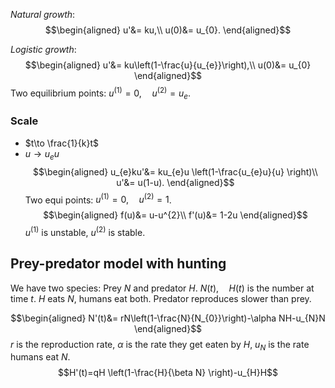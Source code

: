 *Natural growth*:
$$\begin{aligned}
u'&= ku,\\
u(0)&= u_{0}.
\end{aligned}$$

*Logistic growth*:
$$\begin{aligned}
u'&= ku\left(1-\frac{u}{u_{e}}\right),\\
u(0)&= u_{0}
\end{aligned}$$
Two equilibrium points: $u^{(1)}=0, \quad u^{(2)}=u_{e}$.
### Scale 
* $t\to \frac{1}{k}t$
* $u\to u_{e}u$
$$\begin{aligned}
u_{e}ku'&= ku_{e}u \left(1-\frac{u_{e}u}{u} \right)\\
u'&= u(1-u).
\end{aligned}$$
Two equi points: $u^{(1)}=0,\quad u^{(2)}=1$.
$$\begin{aligned}
f(u)&= u-u^{2}\\
f'(u)&= 1-2u
\end{aligned}$$
$u^{(1)}$ is unstable, $u^{(2)}$ is stable.

## Prey-predator model with hunting
We have two species: Prey $N$ and predator $H$. 
$N(t),\quad H(t)$ is the number at time $t$.
$H$ eats $N$, humans eat both.
Predator reproduces slower than prey.

$$\begin{aligned}
N'(t)&= rN\left(1-\frac{N}{N_{0}}\right)-\alpha NH-u_{N}N
\end{aligned}$$
$r$ is the reproduction rate, $\alpha$ is the rate they get eaten by $H$, $u_{N}$ is the rate humans eat $N$.
$$H'(t)=qH \left(1-\frac{H}{\beta N} \right)-u_{H}H$$